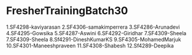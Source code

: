 # FresherTrainingBatch30
1.SF4298-kaviyarasan
2.SF4306-samakimperrera
3.SF4286-Arunadevi
4.SF4295-Gowsika
5.SF4287-Aswini
6.SF4292-Giridhar
7.SF4309-Sheela
7.SF4309-Sheela
8.Sf4291-DineshKumarKS
9.SF4305-MohamedMarjuk
10.SF4301-Maneeshpraveen
11.SF4308-Shabesh
12.Sf4289-Deepika





